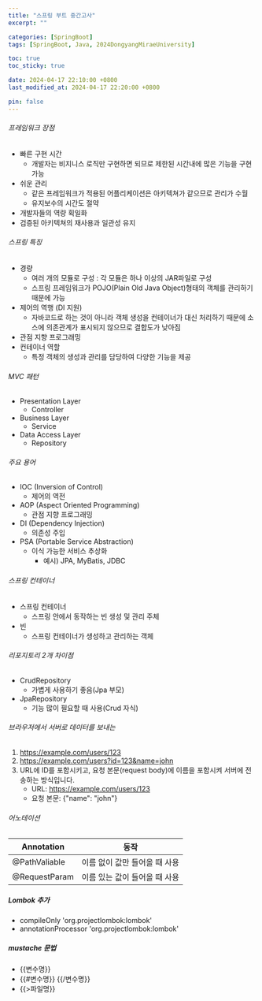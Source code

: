 ```yaml
---
title: "스프링 부트 중간고사"
excerpt: ""

categories: [SpringBoot]
tags: [SpringBoot, Java, 2024DongyangMiraeUniversity]

toc: true
toc_sticky: true

date: 2024-04-17 22:10:00 +0800
last_modified_at: 2024-04-17 22:20:00 +0800

pin: false
---
```

###### 프레임워크 장점
- 빠른 구현 시간
    - 개발자는 비지니스 로직만 구현하면 되므로 제한된 시간내에 많은 기능을 구현 가능
- 쉬운 관리
    - 같은 프레임워크가 적용된 어플리케이션은 아키텍쳐가 같으므로 관리가 수월
    - 유지보수의 시간도 절약
- 개발자들의 역량 획일화
- 검증된 아키텍쳐의 재사용과 일관성 유지

###### 스프링 특징
- 경량
    - 여러 개의 모듈로 구성 : 각 모듈은 하나 이상의 JAR파일로 구성
    - 스프링 프레임워크가 POJO(Plain Old Java Object)형태의 객체를 관리하기 때문에 가능
- 제어의 역행 (DI 지원)
    - 자바코드로 하는 것이 아니라 객체 생성을 컨테이너가 대신 처리하기 때문에 소스에 의존관계가 표시되지 않으므로 결합도가 낮아짐
- 관점 지향 프로그래밍
- 컨테이너 역할
    - 특정 객체의 생성과 관리를 담당하여 다양한 기능을 제공

###### MVC 패턴
- Presentation Layer
    - Controller
- Business Layer
    - Service
- Data Access Layer
    - Repository

###### 주요 용어
- IOC (Inversion of Control)
    - 제어의 역전
- AOP (Aspect Oriented Programming)
    - 관점 지향 프로그래밍
- DI (Dependency Injection)
    - 의존성 주입
- PSA (Portable Service Abstraction)
    - 이식 가능한 서비스 추상화
        - 예시) JPA, MyBatis, JDBC

###### 스프링 컨테이너
- 스프링 컨테이너
    - 스프링 안에서 동작하는 빈 생성 및 관리 주체
- 빈
    - 스프링 컨테이너가 생성하고 관리하는 객체

###### 리포지토리 2개 차이점
- CrudRepository
    - 가볍게 사용하기 좋음(Jpa 부모)
- JpaRepository
    - 기능 많이 필요할 때 사용(Crud 자식)

###### 브라우저에서 서버로 데이터를 보내는 
1. https://example.com/users/123
2. https://example.com/users?id=123&name=john
3. URL에 ID를 포함시키고, 요청 본문(request body)에 이름을 포함시켜 서버에 전송하는 방식입니다.
    - URL: https://example.com/users/123
    - 요청 본문: {"name": "john"}

###### 어노테이션

|Annotation|동작|
|--|--|
|@PathValiable|이름 없이 값만 들어올 때 사용|
|@RequestParam|이름 있는 값이 들어올 때 사용|

##### Lombok 추가
- compileOnly 'org.projectlombok:lombok'
- annotationProcessor 'org.projectlombok:lombok'

##### mustache 문법
- {{변수명}}
- {{#변수명}} {{/변수명}}
- {{>파일명}}
